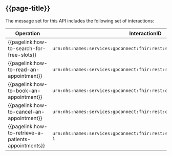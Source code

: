 ## {{page-title}}

The message set for this API includes the following set of interactions:

| Operation                 | InteractionID             | 
|---------------------------|---------------------------| 
| {{pagelink:how-to-search-for-free-slots}}  | `urn:nhs:names:services:gpconnect:fhir:rest:search:slot-1` |
| {{pagelink:how-to-read-an-appointment}}         | `urn:nhs:names:services:gpconnect:fhir:rest:read:appointment-1` |
| {{pagelink:how-to-book-an-appointment}}       | `urn:nhs:names:services:gpconnect:fhir:rest:create:appointment-1` |
| {{pagelink:how-to-cancel-an-appointment}}     | `urn:nhs:names:services:gpconnect:fhir:rest:cancel:appointment-1` |
| {{pagelink:how-to-retrieve-a-patients-appointments}}   | `urn:nhs:names:services:gpconnect:fhir:rest:search:patient_appointments-1` |
